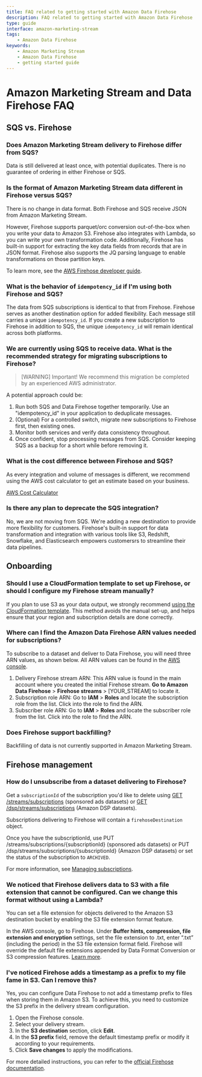 ```yaml
---
title: FAQ related to getting started with Amazon Data Firehose
description: FAQ related to getting started with Amazon Data Firehose
type: guide
interface: amazon-marketing-stream
tags:
    - Amazon Data Firehose
keywords:
    - Amazon Marketing Stream
    - Amazon Data Firehose
    - getting started guide
---
```


# Amazon Marketing Stream and Data Firehose FAQ

## SQS vs. Firehose

### Does Amazon Marketing Stream delivery to Firehose differ from SQS? 

Data is still delivered at least once, with potential duplicates. There is no guarantee of ordering in either Firehose or SQS.

### Is the format of Amazon Marketing Stream data different in Firehose versus SQS? 

There is no change in data format. Both Firehose and SQS receive JSON from Amazon Marketing Stream.

However, Firehose supports parquet/orc conversion out-of-the-box when you write your data to Amazon S3. Firehose also integrates with Lambda, so you can write your own transformation code. Additionally, Firehose has built-in support for extracting the key data fields from records that are in JSON format. Firehose also supports the JQ parsing language to enable transformations on those partition keys. 

To learn more, see the [AWS Firehose developer guide](https://docs.aws.amazon.com/firehose/latest/dev/data-transformation.html).

### What is the behavior of `idempotency_id` if I'm using both Firehose and SQS?

The data from SQS subscriptions is identical to that from Firehose. Firehose serves as another destination option for added flexibility. Each message still carries a unique `idempotency_id`. If you create a new subscription to Firehose in addition to SQS, the unique `idempotency_id` will remain identical across both platforms.

### We are currently using SQS to receive data. What is the recommended strategy for migrating subscriptions to Firehose?

>[WARNING] Important! We recommend this migration be completed by an experienced AWS administrator.

A potential approach could be:

1. Run both SQS and Data Firehose together temporarily. Use an "idempotency_id" in your application to deduplicate messages.
2. (Optional) For a controlled switch, migrate new subscriptions to Firehose first, then existing ones.
3. Monitor both services and verify data consistency throughout.
4. Once confident, stop processing messages from SQS. Consider keeping SQS as a backup for a short while before removing it.

### What is the cost difference between Firehose and SQS?

As every integration and volume of messages is different, we recommend using the AWS cost calculator to get an estimate based on your business.

[AWS Cost Calculator](https://calculator.aws/#/)

### Is there any plan to deprecate the SQS integration?

No, we are not moving from SQS. We're adding a new destination to provide more flexibility for customers. Firehose's built-in support for data transformation and integration with various tools like S3, Redshift, Snowflake, and Elasticsearch empowers customersrs to streamline their data pipelines.

## Onboarding

### Should I use a CloudFormation template to set up Firehose, or should I configure my Firehose stream manually?

If you plan to use S3 as your data output, we strongly recommend [using the CloudFormation template](guides/amazon-marketing-stream/onboarding/firehose/get-started#cloudformation-template-set-up-instructions). This method avoids the manual set-up, and helps ensure that your region and subscription details are done correctly. 

### Where can I find the Amazon Data Firehose ARN values needed for subscriptions?

To subscribe to a dataset and deliver to Data Firehose, you will need three ARN values, as shown below. All ARN values can be found in the [AWS console](https://aws.amazon.com). 

1. Delivery Firehose stream ARN: This ARN value is found in the main account where you created the initial Firehose stream. **Go to Amazon Data Firehose** > **Firehose streams** > [YOUR_STREAM] to locate it.
2. Subscription role ARN: Go to **IAM** > **Roles** and locate the subscription role from the list. Click into the role to find the ARN.  
3. Subscriber role ARN: Go to **IAM** > **Roles** and locate the subscriber role from the list. Click into the role to find the ARN. 

### Does Firehose support backfilling?

Backfilling of data is not currently supported in Amazon Marketing Stream. 

## Firehose management

### How do I unsubscribe from a dataset delivering to Firehose?

Get a `subscriptionId` of the subscription you'd like to delete using [GET /streams/subscriptions](/amazon-marketing-stream/openapi#tag/Stream-Subscription/operation/ListStreamSubscriptions) (sponsored ads datasets) or [GET /dsp/streams/subscriptions](amazon-marketing-stream/openapi#tag/DSP-Stream-Subscription/operation/ListDspStreamSubscriptions) (Amazon DSP datasets).

Subscriptions delivering to Firehose will contain a `firehoseDestination` object. 

Once you have the subscriptionId, use PUT /streams/subscriptions/{subscriptionId} (sponsored ads datasets)  or PUT /dsp/streams/subscriptions/{subscriptionId} (Amazon DSP datasets) or set the status of the subscription to `ARCHIVED`.

For more information, see [Managing subscriptions](guides/amazon-marketing-stream/managing-subscriptions).

### We noticed that Firehose delivers data to S3 with a file extension that cannot be configured. Can we change this format without using a Lambda?

You can set a file extension for objects delivered to the Amazon S3 destination bucket by enabling the S3 file extension format feature. 

In the AWS console, go to Firehose. Under **Buffer hints, compression, file extension and encryption** settings, set the file extension to .txt, enter “.txt” (including the period) in the S3 file extension format field. Firehose will override the default file extensions appended by Data Format Conversion or S3 compression features. [Learn more](https://docs.aws.amazon.com/firehose/latest/dev/create-destination.html#create-destination-s3).

### I've noticed Firehose adds a timestamp as a prefix to my file fame in S3. Can I remove this?

Yes, you can configure Data Firehose to not add a timestamp prefix to files when storing them in Amazon S3. To achieve this, you need to customize the S3 prefix in the delivery stream configuration.

1. Open the Firehose console.
2. Select your delivery stream.
3. In the **S3 destination** section, click **Edit**.
4. In the **S3 prefix** field, remove the default timestamp prefix or modify it according to your requirements.
5. Click **Save changes** to apply the modifications.

For more detailed instructions, you can refer to the [official Firehose documentation](https://docs.aws.amazon.com/firehose/latest/dev/create-destination.html#create-destination-s3).
